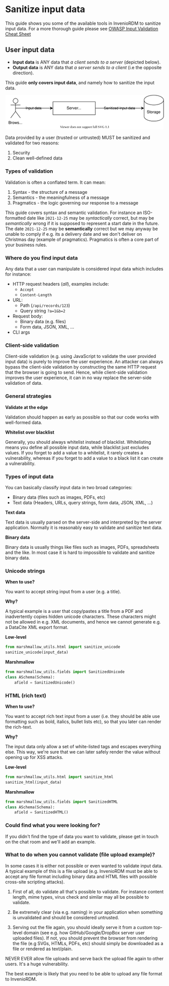 # Sanitize input data

This guide shows you some of the available tools in InvenioRDM to sanitize input data.
For a more thorough guide please see [OWASP Input Validation Cheat Sheet](https://cheatsheetseries.owasp.org/cheatsheets/Input_Validation_Cheat_Sheet.html)

## User input data

- **Input data** is ANY data that *a client sends to a server* (depicted below).
- **Output data** is ANY data that *a server sends to a client* (i.e the opposite
direction).

This guide **only covers input data**, and namely how to sanitize the input
data.

![Input data](../img/user-input.svg)

Data provided by a user (trusted or untrusted) MUST be sanitized and
validated for two reasons:

1. Security
2. Clean well-defined data

### Types of validation

Validation is often a conflated term. It can mean:

1. Syntax - the structure of a message
2. Semantics - the meaningfulness of a message
3. Pragmatics - the logic governing our response to a message

This guide covers syntax and semantic validation. For instance an ISO-formatted
date like ``2021-12-25`` may be *syntactically* correct, but may be
*semantically* wrong if it is supposed to represent a start date in the future.
The date ``2021-12-25`` may be **semantically** correct but we may anyway be
unable to comply if e.g. its a delivery date and we don't deliver on Christmas
day (example of pragmatics). Pragmatics is often a core part of your business
rules.

### Where do you find input data

Any data that a user can manipulate is considered input data which includes
for instance:

- HTTP request headers (*all*), examples include:
    - ``Accept``
    - ``Content-Length``
- URL:
    - Path (``/api/records/123``)
    - Query string ``?a=1&b=2``
- Request body:
    - Binary data (e.g. files)
    - Form data, JSON, XML, ...
- CLI args

### Client-side validation

Client-side validation (e.g. using JavaScript to validate the user provided
input data) is purely to improve the user experience. An attacker can always
bypass the client-side validation by constructing the same HTTP request that
the browser is going to send. Hence, while client-side validation improves the
user experience, it can in no way replace the server-side validation of data.

### General strategies

**Validate at the edge**

Validation should happen as early as possible so that our code works with
well-formed data.

**Whitelist over blacklist**

Generally, you should always whitelist instead of blacklist. Whitelisting means
you define all possible input data, while blacklist just excludes values.
If you forget to add a value to a whitelist, it rarely creates a vulnerability,
whereas if you forget to add a value to a black list it can create a
vulnerability.


### Types of input data

You can basically classify input data in two broad categories:

- Binary data (files such as images, PDFs, etc)
- Text data (Headers, URLs, query strings, form data, JSON, XML, ...)

**Text data**

Text data is usually parsed on the server-side and interpreted by the server
application. Normally it is reasonably easy to validate and sanitize text data.

**Binary data**

Binary data is usually things like files such as images, PDFs, spreadsheets and
the like. In most case it is hard to impossible to validate and sanitize binary
data.

### Unicode strings

**When to use?**

You want to accept string input from a user (e.g. a title).

**Why?**

A typical example is a user that copy/pastes a title from a PDF and
inadvertently copies hidden unicode characters. These characters might not be
allowed in e.g. XML documents, and hence we cannot generate e.g. a DataCite XML
export format.

**Low-level**

```python
from marshmallow_utils.html import sanitize_unicode
sanitize_unicode(input_data)
```

**Marshmallow**

```python
from marshmallow_utils.fields import SanitizedUnicode
class ASchema(Schema):
    afield = SanitizedUnicode()
```

### HTML (rich text)

**When to use?**

You want to accept rich text input from a user (i.e. they should be able use
formatting such as bold, italics, bullet lists etc), so that you later can
render the rich-text.

**Why?**

The input data only allow a set of white-listed tags and escapes everything
else. This way, we're sure that we can later safely render the value without
opening up for XSS attacks.

**Low-level**

```python
from marshmallow_utils.html import sanitize_html
sanitize_html(input_data)
```

**Marshmallow**

```python
from marshmallow_utils.fields import SanitizedHTML
class ASchema(Schema):
    afield = SanitizedHTML()
```

### Could find what you were looking for?

If you didn't find the type of data you want to validate, please get in touch
on the chat room and we'll add an example.

### What to do when you cannot validate (file upload example)?

In some cases it is either not possible or even wanted to validate input data.
A typical example of this is a file upload (e.g. InvenioRDM must be able to
accept any file format including binary data and HTML files with possible
cross-site scripting attacks).

1. First of all, do validate all that's possible to validate. For instance content
   length, mime types, virus check and similar may all be possible to validate.

2. Be extremely clear (via e.g. naming) in your application when something is
   unvalidated and should be considered untrusted.

3. Serving out the file again, you should ideally serve it from a custom
   top-level domain (see e.g. how GitHub/Google/DropBox server user uploaded
   files). If not, you should prevent the browser from rendering the file (e.g
   SVGs, HTMLs, PDFs, etc) should simply be downloaded as a file or rendered
   as text/plain.

NEVER EVER allow file uploads and serve back the upload file again to other
users. It's a huge vulnerability.


The best example is likely that you need to be able to upload any file format
to InvenioRDM.

